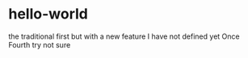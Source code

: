 # hello-world
the traditional first
but with a new feature
I have not defined yet
Once Fourth try
not sure
